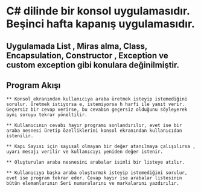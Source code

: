 # C# dilinde bir konsol uygulamasıdır. Beşinci hafta kapanış uygulamasıdır.

## Uygulamada List , Miras alma, Class, Encapsulation, Constructor , Exception ve custom exception gibi konulara değinilmiştir.

## Program Akışı

    ** Konsol ekranından kullanıcıya araba üretmek isteyip istemediğini sorulur. Üretmek istiyorsa e, istemiyorsa h harfi ile yanıt verir. Geçersiz bir cevap verirse, bu cevabın geçersiz olduğunu söyleyerek aynı soruyu tekrar yöneltilir.

    ** Kullanıcının cevabı hayır programı sonlandırılır, evet ise bir araba nesnesi üretip özelliklerini konsol ekranından kullanıcıdan istenilir.

    ** Kapı Sayısı için sayısal olmayan bir değer atanılmaya çalışılırsa , uyarı mesajı verilir ve kullanıcıyı yeniden değer istenir.

    ** Oluşturulan araba nesnesini arabalar isimli bir listeye atılır.

    ** Kullanıcıya başka araba oluşturmak isteyip istemediğini sorulur, evet ise program tekrar eder. Cevap hayır ise arabalar listesinin bütün elemanlarının Seri numaralarını ve markalarını yazdırılır.